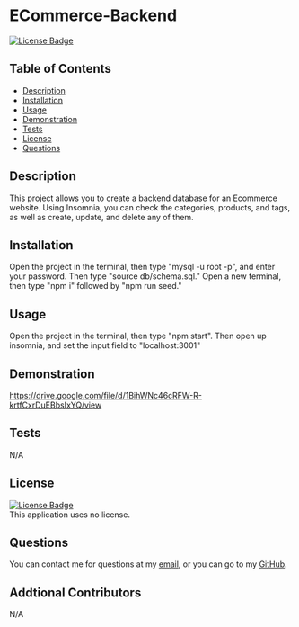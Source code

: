 # ECommerce-Backend

  [![License Badge]()]()

  ## Table of Contents
  - [Description](#Description)
  - [Installation](#Installation)
  - [Usage](#Usage)
  - [Demonstration](#Demonstration)
  - [Tests](#Tests)
  - [License](#License)
  - [Questions](#Questions)


  ## Description
  This project allows you to create a backend database for an Ecommerce website. Using Insomnia, you can check the categories, products, and tags, as well as create, update, and delete any of them.

  ## Installation
  Open the project in the terminal, then type "mysql -u root -p", and enter your password. Then type "source db/schema.sql." Open a new terminal, then type "npm i" followed by "npm run seed."

  ## Usage
  Open the project in the terminal, then type "npm start". Then open up insomnia, and set the input field to "localhost:3001"

  ## Demonstration
  https://drive.google.com/file/d/1BihWNc46cRFW-R-krtfCxrDuEBbsIxYQ/view
  
  ## Tests
  N/A

  ## License
  [![License Badge]()]()
  </br>
  This application uses no license.

  ## Questions
  You can contact me for questions at my [email](mailto:cwishart203@gmail.com), or you can go to my [GitHub](https://github.com/cwishart203).

  ## Addtional Contributors
  N/A
